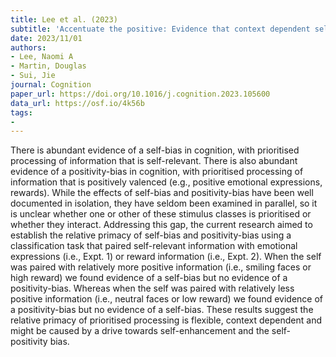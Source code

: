 ```yaml
---
title: Lee et al. (2023)
subtitle: 'Accentuate the positive: Evidence that context dependent self-reference drives self-bias'
date: 2023/11/01
authors:
- Lee, Naomi A
- Martin, Douglas
- Sui, Jie
journal: Cognition
paper_url: https://doi.org/10.1016/j.cognition.2023.105600
data_url: https://osf.io/4k56b
tags:
- 
---
```


There is abundant evidence of a self-bias in cognition, with prioritised processing of information that is self-relevant. There is also abundant evidence of a positivity-bias in cognition, with prioritised processing of information that is positively valenced (e.g., positive emotional expressions, rewards). While the effects of self-bias and positivity-bias have been well documented in isolation, they have seldom been examined in parallel, so it is unclear whether one or other of these stimulus classes is prioritised or whether they interact. Addressing this gap, the current research aimed to establish the relative primacy of self-bias and positivity-bias using a classification task that paired self-relevant information with emotional expressions (i.e., Expt. 1) or reward information (i.e., Expt. 2). When the self was paired with relatively more positive information (i.e., smiling faces or high reward) we found evidence of a self-bias but no evidence of a positivity-bias. Whereas when the self was paired with relatively less positive information (i.e., neutral faces or low reward) we found evidence of a positivity-bias but no evidence of a self-bias. These results suggest the relative primacy of prioritised processing is flexible, context dependent and might be caused by a drive towards self-enhancement and the self-positivity bias.
